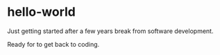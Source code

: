 # hello-world
Just getting started after a few years break from software development.  

Ready for to get back to coding.


